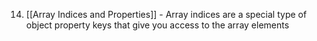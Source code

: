 14. [[Array Indices and Properties]] - Array indices are a special type of object property keys that give you access to the array elements